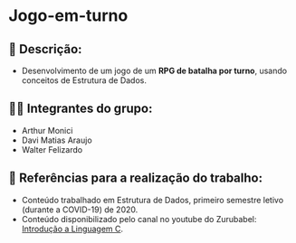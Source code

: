 # Jogo-em-turno

## 📃 Descrição:
- Desenvolvimento de um jogo de um **RPG de batalha por turno**, usando conceitos de Estrutura de Dados.

## 👨‍💻 Integrantes do grupo: 
- Arthur Monici
- Davi Matias Araujo
- Walter Felizardo

## 🔎 Referências para a realização do trabalho:
- Conteúdo trabalhado em Estrutura de Dados, primeiro semestre letivo (durante a COVID-19) de 2020.
- Conteúdo disponibilizado pelo canal no youtube do Zurubabel:  [Introdução a Linguagem C](https://www.youtube.com/playlist?list=PL4OAe-tL47sZaHoNOFzW4Nu2cDYIZ4EmQ).
